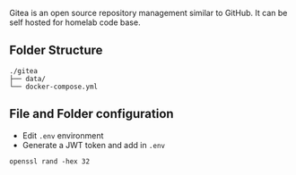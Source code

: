 Gitea is an open source repository management similar to GitHub. It can be self hosted for homelab code base.

## Folder Structure
```
./gitea
├── data/
└── docker-compose.yml
```

## File and Folder configuration
- Edit `.env` environment
- Generate a JWT token and add in `.env`
```
openssl rand -hex 32
```
